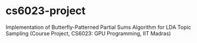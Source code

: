 # cs6023-project
Implementation of Butterfly-Patterned Partial Sums Algorithm for LDA Topic Sampling (Course Project, CS6023: GPU Programming, IIT Madras)
